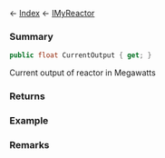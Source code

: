 ← [Index](Api-Index) ← [IMyReactor](Sandbox.ModAPI.Ingame.IMyReactor)

### Summary

```csharp
public float CurrentOutput { get; }
```

Current output of reactor in Megawatts

### Returns

### Example

### Remarks

